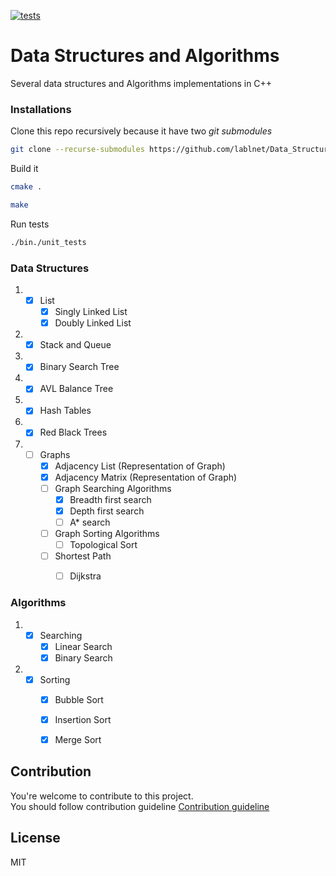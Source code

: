 [![tests](https://github.com/lablnet/Data_Structure/actions/workflows/tests.yml/badge.svg)](https://github.com/lablnet/Data_Structure/actions/workflows/tests.yml)  
  
# Data Structures and Algorithms  
Several data structures and Algorithms implementations in C++  
  
### Installations
Clone this repo recursively because it have two *git submodules* 
```sh
git clone --recurse-submodules https://github.com/lablnet/Data_Structure.git
```
Build it
```sh
cmake .
```
```sh
make
```

Run tests
```sh
./bin./unit_tests
``` 
### Data Structures  
  
1. - [x] List  
     - [x] Singly Linked List  
     - [x]  Doubly Linked List  
2. - [x] Stack and Queue  
3. - [x] Binary Search Tree  
5. - [x] AVL Balance Tree  
6. - [x] Hash Tables  
7. - [x] Red Black Trees 
8. - [ ] Graphs  
     - [x] Adjacency List (Representation of Graph)  
     - [x] Adjacency Matrix (Representation of Graph)  
     - [ ] Graph Searching Algorithms  
       - [x] Breadth first search  
       - [x] Depth first search  
       - [ ] A* search  
     - [ ] Graph Sorting Algorithms  
       - [ ] Topological Sort  
     - [ ] Shortest Path  
       - [ ] Dijkstra  
       
       
### Algorithms  
1. - [x] Searching  
     - [x] Linear Search  
     - [x]  Binary Search  
2. - [x] Sorting  
     - [x] Bubble Sort  
     - [x]  Insertion Sort  
     - [x] Merge Sort  
  
  
## Contribution  
You're welcome to contribute to this project.  
You should follow contribution guideline [Contribution guideline](https://github.com/lablnet/Data_Structure/blob/main/CONTRIBUTING.md)  
  
## License 
MIT

